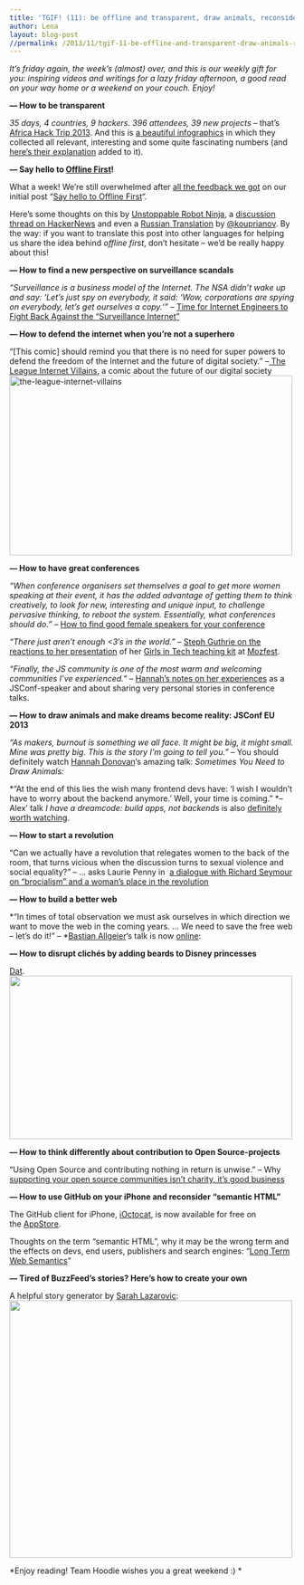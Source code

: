```yaml
---
title: 'TGIF! (11): be offline and transparent, draw animals, reconsider semantics, wear beards, don&#8217;t be a superhero and build a better web'
author: Lena
layout: blog-post
//permalink: /2013/11/tgif-11-be-offline-and-transparent-draw-animals-reconsider-semantics-wear-beards-dont-be-a-superhero-and-build-a-better-web/
---
```

*It’s friday again, the week’s (almost) over, and this is our weekly gift for you: inspiring videos and writings for a lazy friday afternoon, a good read on your way home or a weekend on your couch. Enjoy!*

**&#8212; How to be transparent**

*35 days, 4 countries, 9 hackers. 396 attendees, 39 new projects* &#8211; that&#8217;s [Africa Hack Trip 2013][1]. And this is [a beautiful infographics][2] in which they collected all relevant, interesting and some quite fascinating numbers (and [here&#8217;s their explanation][3] added to it).<!--more-->

**&#8212; Say hello to [Offline First][4]!**

What a week! We&#8217;re still overwhelmed after [all the feedback we got][5] on our initial post &#8220;[Say hello to Offline First][6]&#8220;.

Here&#8217;s some thoughts on this by [Unstoppable Robot Ninja][7], a [discussion thread on HackerNews][8] and even a [Russian Translation][9] by [@kouprianov][10]. By the way: if you want to translate this post into other languages for helping us share the idea behind *offline first*, don&#8217;t hesitate &#8211; we&#8217;d be really happy about this!

**&#8212; How to find a new perspective on surveillance scandals**

*&#8220;Surveillance is a business model of the Internet. The NSA didn’t wake up and say: ‘Let’s just spy on everybody, it said: ‘Wow, corporations are spying on everybody, let’s get ourselves a copy.’&#8221;* – [Time for Internet Engineers to Fight Back Against the &#8220;Surveillance Internet&#8221;][11]

**&#8212; How to defend the internet when you&#8217;re not a superhero**

&#8220;[This comic] should remind you that there is no need for super powers to defend the freedom of the Internet and the future of digital society.&#8221; –[ The League Internet Villains][12], a comic about the future of our digital society
[<img class="alignnone  wp-image-621" src="http://blog.hood.ie/wp-content/uploads/2013/11/the-league-internet-villains-739x470.png" alt="the-league-internet-villains" width="500" height="318" />][12]

**&#8212; How to have great conferences**

*&#8220;When conference organisers set themselves a goal to get more women speaking at their event, it has the added advantage of getting them to think creatively, to look for new, interesting and unique input, to challenge pervasive thinking, to reboot the system. Essentially, what conferences should do.&#8221;* – [How to find good female speakers for your conference][13]

*&#8220;There just aren’t enough <3′s in the world.&#8221;* – [Steph Guthrie on the reactions to her presentation][14] of her [Girls in Tech teaching kit][15] at [Mozfest][16].

*&#8220;Finally, the JS community is one of the most warm and welcoming communities I’ve experienced.&#8221;* – [Hannah&#8217;s notes on her experiences][17] as a JSConf-speaker and about sharing very personal stories in conference talks.

**&#8212; How to draw animals and make dreams become reality: JSConf EU 2013**

*&#8220;As makers, burnout is something we all face. It might be big, it might small. Mine was pretty big. This is the story I’m going to tell you.&#8221;* – You should definitely watch [Hannah Donovan][18]&#8216;s amazing talk: *Sometimes You Need to Draw Animals:*



*&#8220;At the end of this lies the wish many frontend devs have: &#8216;I wish I wouldn’t have to worry about the backend anymore.&#8217; Well, your time is coming.&#8221; *– Alex&#8217; talk *I have a dreamcode: build apps, not backends* is also [definitely worth watching][19].

**&#8212; How to start a revolution**

&#8220;Can we actually have a revolution that relegates women to the back of the room, that turns vicious when the discussion turns to sexual violence and social equality?&#8221; – &#8230; asks Laurie Penny in  [a dialogue with Richard Seymour on &#8220;brocialism&#8221; and a woman&#8217;s place in the revolution][20]

**&#8212; How to build a better web**

*&#8220;In times of total observation we must ask ourselves in which direction we want to move the web in the coming years. &#8230; We need to save the free web – let&#8217;s do it!&#8221; – *[Bastian Allgeier][21]&#8216;s talk is now [online][22]:



**&#8212; How to disrupt clichés by adding beards to Disney princesses**

[Dat][23].
[<img class="alignnone" src="http://s3-ec.buzzfed.com/static/2013-11/enhanced/webdr01/7/14/enhanced-buzz-wide-16567-1383851594-39.jpg" alt="" width="500" height="289" />][23]

**&#8212; How to think differently about contribution to Open Source-projects**

&#8220;Using Open Source and contributing nothing in return is unwise.&#8221; – Why [supporting your open source communities isn’t charity, it’s good business][24]

**&#8212; How to use GitHub on your iPhone and reconsider &#8220;semantic HTML&#8221;**

The GitHub client for iPhone, [iOctocat][25], is now available for free on the [AppStore][26].

Thoughts on the term &#8220;semantic HTML&#8221;, why it may be the wrong term and the effects on devs, end users, publishers and search engines: &#8220;[Long Term Web Semantics][27]&#8221;

**&#8212; Tired of BuzzFeed&#8217;s stories? Here&#8217;s how to create your own**

A helpful story generator by [Sarah Lazarovic][28]:
[<img class="alignnone" src="http://25.media.tumblr.com/866605d806fcc36593a2518003578e52/tumblr_mn5qbohoQF1r20dhzo1_500.jpg" alt="" width="500" height="455" />][29]

*Enjoy reading! Team Hoodie wishes you a great weekend :) *

 [1]: https://africahacktrip.org/
 [2]: https://africahacktrip.org/wp-content/uploads/2013/11/AHT_infographic.jpg
 [3]: https://africahacktrip.org/2013/11/06/hackers-love-numbers/
 [4]: http://offlinefirst.org/
 [5]: https://github.com/offlinefirst/research/blob/master/feedback.md
 [6]: http://blog.hood.ie/2013/11/say-hello-to-offline-first/
 [7]: http://unstoppablerobotninja.com/entry/offline-first/
 [8]: https://news.ycombinator.com/item?id=6676369
 [9]: http://habrahabr.ru/post/201004/
 [10]: https://twitter.com/kouprianov
 [11]: http://www.technologyreview.com/view/521306/time-for-internet-engineers-to-fight-back-against-the-surveillance-internet/
 [12]: http://comic.digitalegesellschaft.de/en/
 [13]: http://www.theguardian.com/commentisfree/2013/nov/06/four-steps-to-put-an-end-to-all-male-panels-at-conferences?utm_content=buffer41be8&utm_source=buffer&utm_medium=twitter&utm_campaign=Buffer
 [14]: http://stephguthrie.com/2013/11/07/webmaking-it-better-for-girls-in-tech-at-mozfest/
 [15]: https://stephguthrie.makes.org/thimble/girls-in-tech-teaching-kit
 [16]: http://mozillafestival.org/
 [17]: http://blog.hannahdonovan.com/post/66138287702/the-video-from-my-jsconf-talk-was-recently#
 [18]: http://twitter.com/han
 [19]: http://www.youtube.com/watch?feature=player_embedded&v=ARophKqA4E0
 [20]: http://www.newstatesman.com/laurie-penny/2013/11/discourse-brocialism-brand-iconoclasm-and-womans-place-revolution
 [21]: https://twitter.com/bastianallgeier
 [22]: http://vimeo.com/78798346
 [23]: http://www.buzzfeed.com/adamellis/your-favorite-disney-princesses-with-beards?bffb
 [24]: http://www.tomitribe.com/blog/2013/11/feed-the-fish/
 [25]: http://ioctocat.com/
 [26]: http://ioctocat.com/appstore-iphone
 [27]: http://infrequently.org/2013/11/long-term-web-semantics/
 [28]: http://longliveirony.com/
 [29]: http://www.comediva.com/buzzfeed-story-generator/
